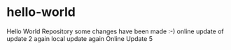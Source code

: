 # hello-world
Hello World Repository
some changes have been made :-)
online update of update 2 again
local update again
Online Update 5
